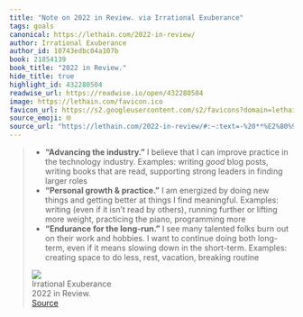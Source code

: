 ```yaml
---
title: "Note on 2022 in Review. via Irrational Exuberance"
tags: goals
canonical: https://lethain.com/2022-in-review/
author: Irrational Exuberance
author_id: 10743edbc04a107b
book: 21854139
book_title: "2022 in Review."
hide_title: true
highlight_id: 432280504
readwise_url: https://readwise.io/open/432280504
image: https://lethain.com/favicon.ico
favicon_url: https://s2.googleusercontent.com/s2/favicons?domain=lethain.com
source_emoji: 🌐
source_url: "https://lethain.com/2022-in-review/#:~:text=-%20**%E2%80%9CAdvancing%20the,vacation%2C%20breaking%20routine"
---
```


> - **“Advancing the industry.”** I believe that I can improve practice in the technology industry. Examples: writing *good* blog posts, writing books that are read, supporting strong leaders in finding larger roles
> - **“Personal growth & practice.”** I am energized by doing new things and getting better at things I find meaningful. Examples: writing (even if it isn’t read by others), running further or lifting more weight, practicing the piano, programming more
> - **“Endurance for the long-run.”** I see many talented folks burn out on their work and hobbies. I want to continue doing both long-term, even if it means slowing down in the short-term. Examples: creating space to do less, rest, vacation, breaking routine
> <div class="quoteback-footer"><div class="quoteback-avatar"><img class="mini-favicon" src="https://s2.googleusercontent.com/s2/favicons?domain=lethain.com"></div><div class="quoteback-metadata"><div class="metadata-inner"><span style="display:none">FROM:</span><div aria-label="Irrational Exuberance" class="quoteback-author"> Irrational Exuberance</div><div aria-label="2022 in Review." class="quoteback-title"> 2022 in Review.</div></div></div><div class="quoteback-backlink"><a target="_blank" aria-label="go to the full text of this quotation" rel="noopener" href="https://lethain.com/2022-in-review/#:~:text=-%20**%E2%80%9CAdvancing%20the,vacation%2C%20breaking%20routine" class="quoteback-arrow"> Source</a></div></div>